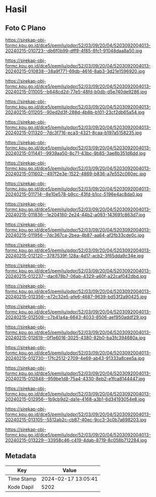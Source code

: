 # Hasil

## Foto C Plano

https://sirekap-obj-formc.kpu.go.id/dce5/pemilu/pdpr/52/03/09/20/04/5203092004013-20240215-010723--db6f0b99-dff9-4f85-8fc1-91048daa8a50.jpg

https://sirekap-obj-formc.kpu.go.id/dce5/pemilu/pdpr/52/03/09/20/04/5203092004013-20240215-010838--38a9f771-69db-4616-8ab3-3d21e1596920.jpg

https://sirekap-obj-formc.kpu.go.id/dce5/pemilu/pdpr/52/03/09/20/04/5203092004013-20240215-011005--b648cd2d-77e5-48fd-b0db-d5e740de9286.jpg

https://sirekap-obj-formc.kpu.go.id/dce5/pemilu/pdpr/52/03/09/20/04/5203092004013-20240215-011205--90ed2d3f-288d-4b8b-b101-23cf2db65a54.jpg

https://sirekap-obj-formc.kpu.go.id/dce5/pemilu/pdpr/52/03/09/20/04/5203092004013-20240215-011320--7dc3f716-eca3-4321-8caa-b197a5158235.jpg

https://sirekap-obj-formc.kpu.go.id/dce5/pemilu/pdpr/52/03/09/20/04/5203092004013-20240215-011441--9939aa50-8c71-43bc-9b85-3ae8b351d6dd.jpg

https://sirekap-obj-formc.kpu.go.id/dce5/pemilu/pdpr/52/03/09/20/04/5203092004013-20240215-011602--497f2e3e-1522-4869-b836-a7e552c060ec.jpg

https://sirekap-obj-formc.kpu.go.id/dce5/pemilu/pdpr/52/03/09/20/04/5203092004013-20240215-011714--8e10e578-b9cc-43fd-b1cc-5196e4ac8da0.jpg

https://sirekap-obj-formc.kpu.go.id/dce5/pemilu/pdpr/52/03/09/20/04/5203092004013-20240215-011836--1e204180-2e24-44b2-a093-143691c863d7.jpg

https://sirekap-obj-formc.kpu.go.id/dce5/pemilu/pdpr/52/03/09/20/04/5203092004013-20240215-011956--7dc367ca-2bea-4b87-aa64-af2fb33cde0c.jpg

https://sirekap-obj-formc.kpu.go.id/dce5/pemilu/pdpr/52/03/09/20/04/5203092004013-20240215-012120--3787539f-128a-4d17-acb2-3f65dda9c34e.jpg

https://sirekap-obj-formc.kpu.go.id/dce5/pemilu/pdpr/52/03/09/20/04/5203092004013-20240215-012237--dac678b7-06ab-4329-a60f-a22caf042dbd.jpg

https://sirekap-obj-formc.kpu.go.id/dce5/pemilu/pdpr/52/03/09/20/04/5203092004013-20240215-012356--e72c32e5-afe6-4687-9639-bd53f2a90425.jpg

https://sirekap-obj-formc.kpu.go.id/dce5/pemilu/pdpr/52/03/09/20/04/5203092004013-20240215-012509--c7b41a4a-6643-4033-8506-aef950addf29.jpg

https://sirekap-obj-formc.kpu.go.id/dce5/pemilu/pdpr/52/03/09/20/04/5203092004013-20240215-012619--0f1e6016-3025-4380-82b0-ba3fc394680a.jpg

https://sirekap-obj-formc.kpu.go.id/dce5/pemilu/pdpr/52/03/09/20/04/5203092004013-20240215-012730--17fc2512-2709-4e69-ab43-91333a8cee5a.jpg

https://sirekap-obj-formc.kpu.go.id/dce5/pemilu/pdpr/52/03/09/20/04/5203092004013-20240215-012848--959be1d8-75a4-4330-8eb2-e1fca8144447.jpg

https://sirekap-obj-formc.kpu.go.id/dce5/pemilu/pdpr/52/03/09/20/04/5203092004013-20240215-012956--1b9cb9d2-da1e-4168-a3b1-6d34193054e8.jpg

https://sirekap-obj-formc.kpu.go.id/dce5/pemilu/pdpr/52/03/09/20/04/5203092004013-20240215-013105--5512ab2c-cb87-40ec-9cc3-3c0b7a698203.jpg

https://sirekap-obj-formc.kpu.go.id/dce5/pemilu/pdpr/52/03/09/20/04/5203092004013-20240215-013229--33958c46-c419-4dab-8719-8c058b712284.jpg


## Metadata

| Key        | Value               |
| ---------- | ------------------- |
| Time Stamp | 2024-02-17 13:05:41 |
| Kode Dapil | 5202                |



